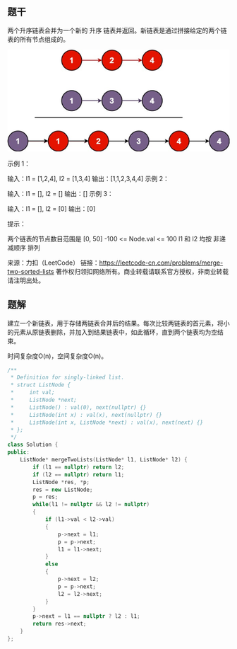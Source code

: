 ## 题干

两个升序链表合并为一个新的 升序 链表并返回。新链表是通过拼接给定的两个链表的所有节点组成的。 

 ![merge_ex1](\Picture\21\merge_ex1.jpg)

示例 1：


输入：l1 = [1,2,4], l2 = [1,3,4]
输出：[1,1,2,3,4,4]
示例 2：

输入：l1 = [], l2 = []
输出：[]
示例 3：

输入：l1 = [], l2 = [0]
输出：[0]


提示：

两个链表的节点数目范围是 [0, 50]
-100 <= Node.val <= 100
l1 和 l2 均按 非递减顺序 排列

来源：力扣（LeetCode）
链接：https://leetcode-cn.com/problems/merge-two-sorted-lists
著作权归领扣网络所有。商业转载请联系官方授权，非商业转载请注明出处。

## 题解

建立一个新链表，用于存储两链表合并后的结果。每次比较两链表的首元素，将小的元素从原链表删除，并加入到结果链表中，如此循环，直到两个链表均为空结束。

时间复杂度O(n)，空间复杂度O(n)。

```c++
/**
 * Definition for singly-linked list.
 * struct ListNode {
 *     int val;
 *     ListNode *next;
 *     ListNode() : val(0), next(nullptr) {}
 *     ListNode(int x) : val(x), next(nullptr) {}
 *     ListNode(int x, ListNode *next) : val(x), next(next) {}
 * };
 */
class Solution {
public:
    ListNode* mergeTwoLists(ListNode* l1, ListNode* l2) {
        if (l1 == nullptr) return l2;
        if (l2 == nullptr) return l1;
        ListNode *res, *p;
        res = new ListNode;
        p = res;
        while(l1 != nullptr && l2 != nullptr)
        {
            if (l1->val < l2->val)
            {
                p->next = l1;
                p = p->next;
                l1 = l1->next;
            }
            else
            {
                p->next = l2;
                p = p->next;
                l2 = l2->next;
            }
        } 
        p->next = l1 == nullptr ? l2 : l1;
        return res->next;
    }
};
```

